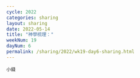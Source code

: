 ```yaml
---
cycle: 2022
categories: sharing
layout: sharing
date: 2022-05-14
title: "神學梳理："
weekNum: 19
dayNum: 6
permalink: /sharing/2022/wk19-day6-sharing.html
---
```


[](https://eccseattle.github.io/media/sharing/2022/wk019/2022-05-14-bin.m4a)

`小錢`

